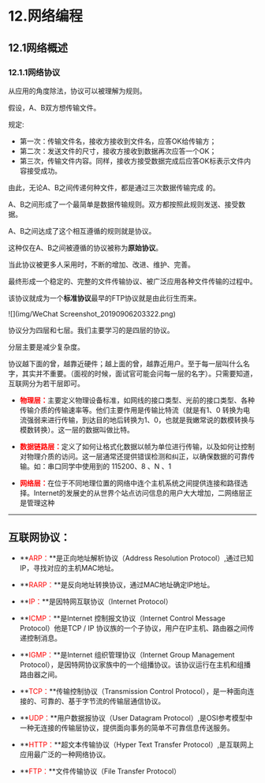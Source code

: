 # 12.网络编程

## 12.1网络概述

### 12.1.1网络协议

从应用的角度除法，协议可以被理解为规则。

假设，A、B双方想传输文件。

规定:

- 第一次：传输文件名，接收方接收到文件名，应答OK给传输方；
- 第二次：发送文件的尺寸，接收方接收到数据再次应答一个OK；
- 第三次，传输文件内容。同样，接收方接受数据完成后应答OK标表示文件内容接受成功。

由此，无论A、B之间传递何种文件，都是通过三次数据传输完成 的。

A、B之间形成了一个最简单是数据传输规则。双方都按照此规则发送、接受数据。

A、B之间达成了这个相互遵循的规则就是协议。



这种仅在A、B之间被遵循的协议被称为**原始协议**。

当此协议被更多人采用时，不断的增加、改进、维护、完善。

最终形成一个稳定的、完整的文件传输协议、被广泛应用各种文件传输的过程中。

该协议就成为一个**标准协议**最早的FTP协议就是由此衍生而来。











![](img/WeChat Screenshot_20190906203322.png)

协议分为四层和七层。我们主要学习的是四层的协议。

分层主要是减少复杂度。

协议越下面的曾，越靠近硬件；越上面的曾，越靠近用户。至于每一层叫什么名字，其实并不重要。（面视的时候，面试官可能会问每一层的名字）。只需要知道，互联网分为若干层即可。

- <font color='red'>**物理层：**</font>主要定义物理设备标准，如网线的接口类型、光前的接口类型、各种传输介质的传输速率等。他们主要作用是传输比特流（就是有1、0 转换为电流强弱来进行传输，到达目的地后转换为1、0，也就是我嫩常说的数模转换与模数转换）。这一层的数据叫做比特。

- <font color='red'>**数据链路层：**</font>定义了如何让格式化数据以帧为单位进行传输，以及如何让控制对物理介质的访问。这一层通常还提供错误检测和纠正，以确保数据的可靠传输。如：串口同学中使用到的 115200、8 、N 、1
- <font color='red'>**网络层：**</font>在位于不同地理位置的网络中连个主机系统之间提供连接和路径选择。Internet的发展史的从世界个站点访问信息的用户大大增加，二网络层正是管理这种





----

## 互联网协议：

- **<font color='red'>ARP：</font>**是正向地址解析协议（Address Resolution Protocol）,通过已知IP，寻找对应的主机MAC地址。

- **<font color='red'>RARP：</font>**是反向地址转换协议，通过MAC地址确定IP地址。

- **<font color='red'>IP：</font>**是因特网互联协议（Internet Protocol）

- **<font color='red'>ICMP：</font>**是Internet 控制报文协议（Internet Control Message Protocol）他是TCP / IP 协议族的一个子协议，用户在IP主机、路由器之间传递控制消息。

- **<font color='red'>IGMP：</font>**是Internet 组织管理协议（Internet Group Management Protocol），是因特网协议家族中的一个组播协议。该协议运行在主机和组播路由器之间。

- **<font color='red'>TCP：</font>**传输控制协议（Transmission Control Protocol），是一种面向连接的、可靠的、基于字节流的传输层通信协议。

- **<font color='red'>UDP：</font>**用户数据报协议（User Datagram Protocol）,是OSI参考模型中一种无连接的传输层协议，提供面向事务的简单不可靠信息传送服务。

- **<font color='red'>HTTP：</font>**超文本传输协议（Hyper Text Transfer Protocol）,是互联网上应用最广泛的一种网络协议。

- **<font color='red'>FTP：</font>**文件传输协议（File Transfer Protocol）

  

